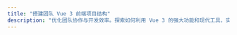```yaml
---
title: "搭建团队 Vue 3 前端项目结构"
description: "优化团队协作与开发效率。探索如何利用 Vue 3 的强大功能和现代工具，实现团队协作的无缝整合。从项目结构、版本控制、代码规范等，我们将分享实用的技巧和最佳实践，帮助团队高效协作，提高项目质量。"
---
```

